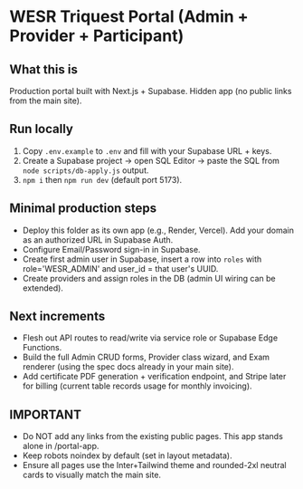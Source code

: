 # WESR Triquest Portal (Admin + Provider + Participant)
## What this is
Production portal built with Next.js + Supabase. Hidden app (no public links from the main site).
## Run locally
1) Copy `.env.example` to `.env` and fill with your Supabase URL + keys.
2) Create a Supabase project → open SQL Editor → paste the SQL from `node scripts/db-apply.js` output.
3) `npm i` then `npm run dev` (default port 5173).
## Minimal production steps
- Deploy this folder as its own app (e.g., Render, Vercel). Add your domain as an authorized URL in Supabase Auth.
- Configure Email/Password sign-in in Supabase.
- Create first admin user in Supabase, insert a row into `roles` with role='WESR_ADMIN' and user_id = that user's UUID.
- Create providers and assign roles in the DB (admin UI wiring can be extended).
## Next increments
- Flesh out API routes to read/write via service role or Supabase Edge Functions.
- Build the full Admin CRUD forms, Provider class wizard, and Exam renderer (using the spec docs already in your main site).
- Add certificate PDF generation + verification endpoint, and Stripe later for billing (current table records usage for monthly invoicing).

## IMPORTANT
- Do NOT add any links from the existing public pages. This app stands alone in /portal-app.
- Keep robots noindex by default (set in layout metadata).
- Ensure all pages use the Inter+Tailwind theme and rounded-2xl neutral cards to visually match the main site.
